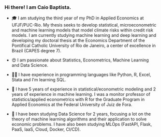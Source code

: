 ### Hi there! I am Caio Baptista.


- 🎓 I am studying the third year of my PhD in Applied Economics at UFJF/PUC-Rio. My thesis seeks to develop statistical, microeconometric and machine learning models that model climate risks within credit risk models. I am currently studying machine learning and deep learning and developing my doctoral thesis at the Economics Department of the Pontifical Catholic University of Rio de Janeiro, a center of excellence in Brazil (CAPES degree 7).

- 😍 I am passionate about Statistics, Econometrics, Machine Learning and Data Science. 

- 🧑‍💻 I have experience in programming languages like Python, R, Excel, Stata and I'm learning SQL.

- 👣 I have 5 years of experience in statistical/econometric modeling and 2 years of experience in machine learning. I was a monitor professor of statistics/applied econometrics with R for the Graduate Program in Applied Economics at the Federal University of Juiz de Fora.

- 🔭 I have been studying Data Science for 2 years, focusing a lot on the theory of machine learning algorithms and their application to solve economic problems. I have also been studying MLOps (FastAPI, Flask, PaaS, IaaS, Cloud, Docker, CI/CD).
